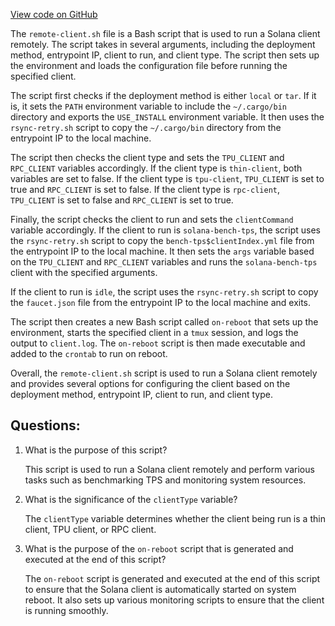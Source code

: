 
[View code on GitHub](https://github.com/solana-labs/solana/blob/master/net/remote/remote-client.sh)

The `remote-client.sh` file is a Bash script that is used to run a Solana client remotely. The script takes in several arguments, including the deployment method, entrypoint IP, client to run, and client type. The script then sets up the environment and loads the configuration file before running the specified client.

The script first checks if the deployment method is either `local` or `tar`. If it is, it sets the `PATH` environment variable to include the `~/.cargo/bin` directory and exports the `USE_INSTALL` environment variable. It then uses the `rsync-retry.sh` script to copy the `~/.cargo/bin` directory from the entrypoint IP to the local machine.

The script then checks the client type and sets the `TPU_CLIENT` and `RPC_CLIENT` variables accordingly. If the client type is `thin-client`, both variables are set to false. If the client type is `tpu-client`, `TPU_CLIENT` is set to true and `RPC_CLIENT` is set to false. If the client type is `rpc-client`, `TPU_CLIENT` is set to false and `RPC_CLIENT` is set to true.

Finally, the script checks the client to run and sets the `clientCommand` variable accordingly. If the client to run is `solana-bench-tps`, the script uses the `rsync-retry.sh` script to copy the `bench-tps$clientIndex.yml` file from the entrypoint IP to the local machine. It then sets the `args` variable based on the `TPU_CLIENT` and `RPC_CLIENT` variables and runs the `solana-bench-tps` client with the specified arguments.

If the client to run is `idle`, the script uses the `rsync-retry.sh` script to copy the `faucet.json` file from the entrypoint IP to the local machine and exits.

The script then creates a new Bash script called `on-reboot` that sets up the environment, starts the specified client in a `tmux` session, and logs the output to `client.log`. The `on-reboot` script is then made executable and added to the `crontab` to run on reboot.

Overall, the `remote-client.sh` script is used to run a Solana client remotely and provides several options for configuring the client based on the deployment method, entrypoint IP, client to run, and client type.
## Questions: 
 1. What is the purpose of this script?
    
    This script is used to run a Solana client remotely and perform various tasks such as benchmarking TPS and monitoring system resources.

2. What is the significance of the `clientType` variable?
    
    The `clientType` variable determines whether the client being run is a thin client, TPU client, or RPC client.

3. What is the purpose of the `on-reboot` script that is generated and executed at the end of this script?
    
    The `on-reboot` script is generated and executed at the end of this script to ensure that the Solana client is automatically started on system reboot. It also sets up various monitoring scripts to ensure that the client is running smoothly.